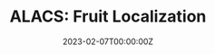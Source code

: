 ---
title: 'ALACS: Fruit Localization'
summary: An apple 3D Localization technique using laser-camera triangular principle.
tags:
  - Robotics
  - Research
date: '2023-02-07T00:00:00Z'

# Optional external URL for project (replaces project detail page).
external_link: ''

image:
  caption: ''
  focal_point: ''
  placement: 2
  preview_only: false

links:
  # - icon: twitter
  #   icon_pack: fab
  #   name: Follow
  #   url: https://twitter.com/georgecushen

# url_pdf: 'https://elibrary.asabe.org/'
# url_code: 'https://github.com/wowchemy/wowchemy-hugo-themes'
# url_video: ''
---